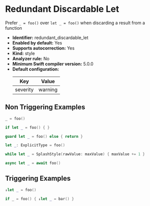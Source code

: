 # Redundant Discardable Let

Prefer `_ = foo()` over `let _ = foo()` when discarding a result from a function

* **Identifier:** redundant_discardable_let
* **Enabled by default:** Yes
* **Supports autocorrection:** Yes
* **Kind:** style
* **Analyzer rule:** No
* **Minimum Swift compiler version:** 5.0.0
* **Default configuration:**
  <table>
  <thead>
  <tr><th>Key</th><th>Value</th></tr>
  </thead>
  <tbody>
  <tr>
  <td>
  severity
  </td>
  <td>
  warning
  </td>
  </tr>
  </tbody>
  </table>

## Non Triggering Examples

```swift
_ = foo()
```

```swift
if let _ = foo() { }
```

```swift
guard let _ = foo() else { return }
```

```swift
let _: ExplicitType = foo()
```

```swift
while let _ = SplashStyle(rawValue: maxValue) { maxValue += 1 }
```

```swift
async let _ = await foo()
```

## Triggering Examples

```swift
↓let _ = foo()
```

```swift
if _ = foo() { ↓let _ = bar() }
```